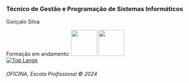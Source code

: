 <h3>Técnico de Gestão e Programação de Sistemas Informáticos</h3>
<p>Gonçalo Silva</p>
Formação em andamento:

<img src="https://hermes.dio.me/tracks/aa71615b-e701-4cec-bb64-71ba6974c5fe.png" width="70">
<img src="https://www.shutterstock.com/pt/image-vector/c-language-logo-simple-colours-used-2113921046" width="70">

<div style="width: 200px;">
<a href="https://github.com/a14663-oficina/github-readme-stats">
  <img src="https://github-readme-stats.vercel.app/api/top-langs/?username=a14663-oficina&langs_count=8" alt="Top Langs" />
</a>
</div>

<h6>OFICINA, Escola Profissional &copy; 2024</h6>

